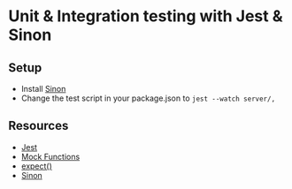 # Unit & Integration testing with Jest & Sinon

## Setup

* Install [Sinon](https://sinonjs.org/)
* Change the test script in your package.json to ```jest --watch server/,```


## Resources
* [Jest]()
* [Mock Functions](https://jestjs.io/docs/en/mock-function-api)
* [expect()](https://jestjs.io/docs/en/expect.html)
* [Sinon](https://sinonjs.org/releases/v7.3.2/)
